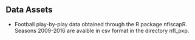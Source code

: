 ## Data Assets

+ Football play-by-play data obtained through the R package nflscapR.  Seasons 2009-2016 are avaible in csv format in the directory nfl_pxp.